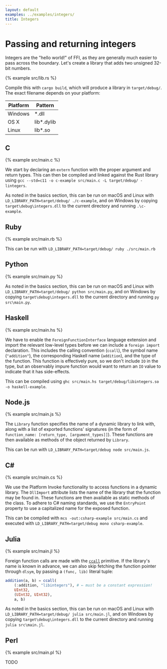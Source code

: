 ```yaml
---
layout: default
examples: ../examples/integers/
title: Integers
---
```


# Passing and returning integers

Integers are the "hello world!" of FFI, as they are generally much
easier to pass across the boundary. Let's create a library that adds
two unsigned 32-bit numbers.

{% example src/lib.rs %}

Compile this with `cargo build`, which will produce a library in
`target/debug/`. The exact filename depends on your platform:

| Platform | Pattern    |
|----------|------------|
| Windows  | *.dll      |
| OS X     | lib*.dylib |
| Linux    | lib*.so    |

## C

{% example src/main.c %}

We start by declaring an `extern` function with the proper argument
and return types. This can then be compiled and linked against the
Rust library using `gcc --std=c11 -o c-example src/main.c -L
target/debug/ -lintegers`.

As noted in the basics section, this can be run on macOS and Linux
with `LD_LIBRARY_PATH=target/debug/ ./c-example`, and on Windows by
copying `target\debug\integers.dll` to the current directory and
running `.\c-example`.

## Ruby

{% example src/main.rb %}

This can be run with `LD_LIBRARY_PATH=target/debug/ ruby
./src/main.rb`

## Python

{% example src/main.py %}

As noted in the basics section, this can be run on macOS and Linux
with `LD_LIBRARY_PATH=target/debug/ python src/main.py`, and on
Windows by copying `target\debug\integers.dll` to the current
directory and running `py src\main.py`.

## Haskell

{% example src/main.hs %}

We have to enable the `ForeignFunctionInterface` language extension and
import the relevant low-level types before we can include a
`foreign import` declaration. This includes the calling convention
(`ccall`), the symbol name (`"addition"`), the corresponding Haskell
name (`addition`), and the type of the function. This function is
effectively pure, so we don't include `IO` in the type, but an
observably impure function would want to return an `IO` value to
indicate that it has side-effects.

This can be compiled using
`ghc src/main.hs target/debug/libintegers.so -o haskell-example`.

## Node.js

{% example src/main.js %}

The `Library` function specifies the name of a dynamic library to link with,
along with a list of exported functions' signatures (in the form of
`function_name: [return_type, [argument_types]]`). These functions are then
available as methods of the object returned by `Library`.

This can be run with `LD_LIBRARY_PATH=target/debug node src/main.js`.

## C\#

{% example src/main.cs %}

We use the Platform Invoke functionality to access functions in a
dynamic library. The `DllImport` attribute lists the name of the
library that the function may be found in. These functions are then
available as static methods of the class. To adhere to C# naming
standards, we use the `EntryPoint` property to use a capitalized name
for the exposed function.

This can be compiled with `mcs -out:csharp-example src/main.cs` and
executed with `LD_LIBRARY_PATH=target/debug mono csharp-example`.

## Julia

{% example src/main.jl %}

Foreign function calls are made with the [`ccall`][ccall]
primitive. If the library's name is known in advance, we can also
skip fetching the function pointer through `dlsym`, by passing a
`(func, lib)` literal tuple:

```julia
addition(a, b) = ccall(
    (:addition, "libintegers"), # ← must be a constant expression!
    UInt32,
    (UInt32, UInt32), 
    a, b)
```

As noted in the basics section, this can be run on macOS and Linux
with `LD_LIBRARY_PATH=target/debug/ julia src/main.jl`, and on
Windows by copying `target\debug\integers.dll` to the current
directory and running `julia src\main.jl`.

[ccall]: https://docs.julialang.org/en/v1/base/c/#ccall

## Perl

{% example src/main.pl %}

TODO
